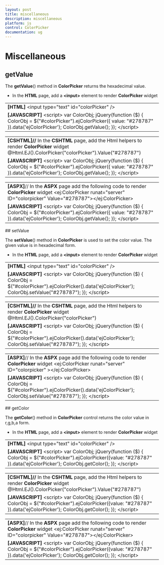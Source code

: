 ```yaml
---
layout: post
title: miscellaneous
description: miscellaneous
platform: js
control: ColorPicker
documentation: ug
---
```


# Miscellaneous

## getValue

The **getValue**() method in **ColorPicker** returns the hexadecimal value.

* In the **HTML** page, add a **&lt;input&gt;** element to render **ColorPicker** widget



<table>
<tr>
<td>
<b>[HTML]</b> &lt;input type="text" id="colorPicker" /&gt;    </td></tr>
<tr>
<td>
<b>[JAVASCRIPT]</b>  &lt;script&gt;   var ColorObj;   jQuery(function ($) {      ColorObj = $("#colorPicker").ejColorPicker({ value: "#278787" }).data('ejColorPicker');      ColorObj.getValue();    }); &lt;/script&gt;</td></tr>
</table>


<table>
<tr>
<td>
<b>[CSHTML]</b><b>// </b>In the <b>CSHTML</b> page, add the Html helpers to render <b>ColorPicker</b> widget @Html.EJ().ColorPicker("colorPicker").Value("#278787")</td></tr>
<tr>
<td>
<b>[JAVASCRIPT]</b>  &lt;script&gt;   var ColorObj;   jQuery(function ($) {      ColorObj = $("#colorPicker").ejColorPicker({ value: "#278787" }).data('ejColorPicker');      ColorObj.getValue();    }); &lt;/script&gt;</td></tr>
</table>


<table>
<tr>
<td>
<b>[ASPX]</b>// In the <b>ASPX</b> page add the following code to render <b>ColorPicker</b> widget &lt;ej:ColorPicker runat="server" ID="colorpicker" Value="#278787"&gt;&lt;/ej:ColorPicker&gt;</td></tr>
<tr>
<td>
<b>[JAVASCRIPT]</b>  &lt;script&gt;   var ColorObj;   jQuery(function ($) {      ColorObj = $("#colorPicker").ejColorPicker({ value: "#278787" }).data('ejColorPicker');      ColorObj.getValue();    }); &lt;/script&gt;</td></tr>
</table>
## setValue

The **setValue**() method in **ColorPicker** is used to set the color value. The given value is in hexadecimal form.

* In the **HTML** page, add a **&lt;input&gt;** element to render **ColorPicker** widget



<table>
<tr>
<td>
<b>[HTML]</b> &lt;input type="text" id="colorPicker" /&gt;    </td></tr>
<tr>
<td>
<b>[JAVASCRIPT]</b>  &lt;script&gt;   var ColorObj;   jQuery(function ($) {      ColorObj = $("#colorPicker").ejColorPicker().data('ejColorPicker');      ColorObj.setValue("#278787");    }); &lt;/script&gt;</td></tr>
</table>


<table>
<tr>
<td>
<b>[CSHTML]</b><b>// </b>In the <b>CSHTML</b> page, add the Html helpers to render <b>ColorPicker</b> widget @Html.EJ().ColorPicker("colorPicker")</td></tr>
<tr>
<td>
<b>[JAVASCRIPT]</b>  &lt;script&gt;   var ColorObj;   jQuery(function ($) {      ColorObj = $("#colorPicker").ejColorPicker().data('ejColorPicker');      ColorObj.setValue("#278787");    }); &lt;/script&gt;</td></tr>
</table>


<table>
<tr>
<td>
<b>[ASPX]</b>// In the <b>ASPX</b> page add the following code to render <b>ColorPicker</b> widget &lt;ej:ColorPicker runat="server" ID="colorpicker" &gt;&lt;/ej:ColorPicker&gt;</td></tr>
<tr>
<td>
<b>[JAVASCRIPT]</b>  &lt;script&gt;   var ColorObj;   jQuery(function ($) {      ColorObj = $("#colorPicker").ejColorPicker().data('ejColorPicker');      ColorObj.setValue("#278787");    }); &lt;/script&gt;</td></tr>
</table>
## getColor

The **getColor**() method in **ColorPicker** control returns the color value in r,g,b,a form.

* In the **HTML** page, add a **&lt;input&gt;** element to render **ColorPicker** widget



<table>
<tr>
<td>
<b>[HTML]</b> &lt;input type="text" id="colorPicker" /&gt;    </td></tr>
<tr>
<td>
<b>[JAVASCRIPT]</b>  &lt;script&gt;   var ColorObj;   jQuery(function ($) {      ColorObj = $("#colorPicker").ejColorPicker({value: "#278787" }).data('ejColorPicker');      ColorObj.getColor();    }); &lt;/script&gt;</td></tr>
</table>


<table>
<tr>
<td>
<b>[CSHTML]</b><b>// </b>In the <b>CSHTML</b> page, add the Html helpers to render <b>ColorPicker</b> widget @Html.EJ().ColorPicker("colorPicker").Value("#278787")</td></tr>
<tr>
<td>
<b>[JAVASCRIPT]</b>  &lt;script&gt;   var ColorObj;   jQuery(function ($) {      ColorObj = $("#colorPicker").ejColorPicker({value: "#278787" }).data('ejColorPicker');      ColorObj.getColor();    }); &lt;/script&gt;</td></tr>
</table>


<table>
<tr>
<td>
<b>[ASPX]</b>// In the <b>ASPX</b> page add the following code to render <b>ColorPicker</b> widget &lt;ej:ColorPicker runat="server" ID="colorpicker" Value="#278787"&gt;&lt;/ej:ColorPicker&gt;</td></tr>
<tr>
<td>
<b>[JAVASCRIPT]</b>  &lt;script&gt;   var ColorObj;   jQuery(function ($) {      ColorObj = $("#colorPicker").ejColorPicker({value: "#278787" }).data('ejColorPicker');      ColorObj.getColor();    }); &lt;/script&gt;</td></tr>
</table>


